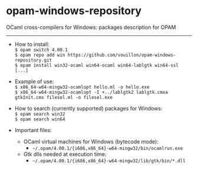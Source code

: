opam-windows-repository
=======================

OCaml cross-compilers for Windows: packages description for OPAM

---

* How to install:  
  `$ opam switch 4.00.1`  
  `$ opam repo add win https://github.com/vouillon/opam-windows-repository.git`  
  `$ opam install win32-ocaml win64-ocaml win64-lablgtk win64-ssl [...]`  

* Example of use:  
  `$ x86_64-w64-mingw32-ocamlopt hello.ml -o hello.exe`  
  `$ x86_64-w64-mingw32-ocamlopt -I +../lablgtk2 lablgtk.cmxa gtkInit.cmx filesel.ml -o filesel.exe`  

* How to search (currently supported) packages for Windows:  
  `$ opam search win32`  
  `$ opam search win64`  

* Important files:
  * OCaml virtual machines for Windows (bytecode mode):
    * `~/.opam/4.00.1/{i686,x86_64}-w64-mingw32/bin/ocamlrun.exe`
  * Gtk dlls needed at execution time:
    * `~/.opam/4.00.1/{i686,x86_64}-w64-mingw32/lib/gtk/bin/*.dll`
